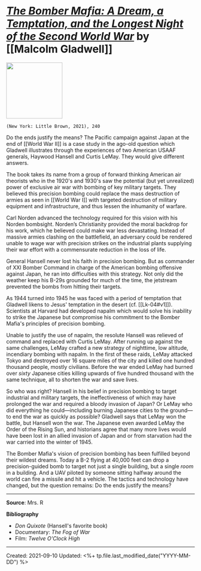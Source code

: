 
# [*The Bomber Mafia: A Dream, a Temptation, and the Longest Night of the Second World War*](https://www.amazon.com/Bomber-Mafia-Temptation-Longest-Second/dp/0316296619) by [[Malcolm Gladwell]]

<img src="https://images-na.ssl-images-amazon.com/images/I/5186gX0ZCKL._SX334_BO1,204,203,200_.jpg" width=150>

`(New York: Little Brown, 2021), 240`

Do the ends justify the means? The Pacific campaign against Japan at the end of [[World War II]] is a case study in the ago-old question which Gladwell illustrates through the experiences of two American USAAF generals, Haywood Hansell and Curtis LeMay. They would give different answers. 

The book takes its name from a group of forward thinking American air theorists who in the 1920's and 1930's saw the potential (but yet unrealized) power of exclusive air war with bombing of key military targets. They believed this precision bombing could replace the mass destruction of armies as seen in [[World War I]] with targeted destruction of military equipment and infrastructure, and thus lessen the inhumanity of warfare. 

Carl Norden advanced the technology required for this vision with his Norden bombsight. Norden’s Christianity provided the moral backdrop for his work, which he believed could make war less devastating. Instead of massive armies clashing on the battlefield, an adversary could be rendered unable to wage war with precision strikes on the industrial plants supplying their war effort with a commensurate reduction in the loss of life. 

General Hansell never lost his faith in precision bombing. But as commander of XXI Bomber Command in charge of the American bombing offensive against Japan, he ran into difficulties with this strategy. Not only did the weather keep his B-29s grounded for much of the time, the jetstream prevented the bombs from hitting their targets.

As 1944 turned into 1945 he was faced with a period of temptation that Gladwell likens to Jesus' temptation in the desert (cf. [[Lk-04#v1]]). Scientists at Harvard had developed napalm which would solve his inability to strike the Japanese but compromise his commitment to the Bomber Mafia's principles of precision bombing. 

Unable to justify the use of napalm, the resolute Hansell was relieved of command and replaced with Curtis LeMay. After running up against the same challenges, LeMay crafted a new strategy of nighttime, low altitude, incendiary bombing with napalm. In the first of these raids, LeMay attacked Tokyo and destroyed over 16 square miles of the city and killed one hundred thousand people, mostly civilians. Before the war ended LeMay had burned over *sixty* Japanese cities killing upwards of five hundred thousand with the same technique, all to shorten the war and save lives. 

So who was right? Hansell in his belief in precision bombing to target industrial and military targets, the ineffectiveness of which may have prolonged the war and required a bloody invasion of Japan? Or LeMay who did everything he could—including burning Japanese cities to the ground—to end the war as quickly as possible? Gladwell says that LeMay won the battle, but Hansell won the war. The Japanese even awarded LeMay the Order of the Rising Sun, and historians agree that many more lives would have been lost in an allied invasion of Japan and or from starvation had the war carried into the winter of 1945.

The Bomber Mafia's vision of precision bombing has been fulfilled beyond their wildest dreams. Today a B-2 flying at 40,000 feet can drop a precision-guided bomb to target not just a single building, but a single *room* in a building. And a UAV piloted by someone sitting halfway around the world can fire a missile and hit a vehicle. The tactics and technology have changed, but the question remains: Do the ends justify the means?

--- 
**Source**: Mrs. R

**Bibliography**

- *Don Quixote* (Hansell's favorite book)
- Documentary: *The Fog of War*
- Film: *Twelve O'Clock High*

---
Created: 2021-09-10
Updated: <%+ tp.file.last_modified_date("YYYY-MM-DD") %>

